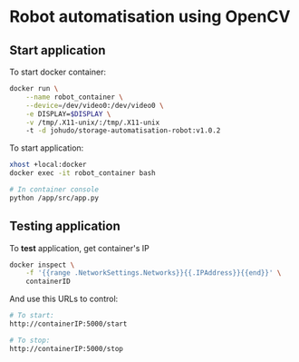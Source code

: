 # Robot automatisation using OpenCV

## Start application

To start docker container:

```bash
docker run \
    --name robot_container \
    --device=/dev/video0:/dev/video0 \
    -e DISPLAY=$DISPLAY \
    -v /tmp/.X11-unix/:/tmp/.X11-unix
    -t -d johudo/storage-automatisation-robot:v1.0.2
```

To start application:

```bash
xhost +local:docker
docker exec -it robot_container bash

# In container console
python /app/src/app.py
```

## Testing application

To **test** application, get container's IP

```bash
docker inspect \
    -f '{{range .NetworkSettings.Networks}}{{.IPAddress}}{{end}}' \
    containerID
```

And use this URLs to control:

```bash
# To start:
http://containerIP:5000/start

# To stop:
http://containerIP:5000/stop
```